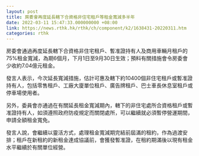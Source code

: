 ```yaml
---
layout: post
title: 房委會再度延長轄下合資格非住宅租戶等租金寬減多半年
date: 2022-03-11 15:47:33.000000000 +08:00
link: https://news.rthk.hk/rthk/ch/component/k2/1638431-20220311.htm
categories: rthk
---
```


房委會通過再度延長轄下合資格非住宅租戶、暫准證持有人及商用車輛月租戶的75%租金寬減，為期6個月，下月1日至9月30日生效；預料有關措施會令房委會少收約7.04億元租金。

發言人表示，今次延長寬減措施，估計可惠及轄下約10400個非住宅租戶或暫准證持有人，包括零售租戶、工廠大廈單位租戶、廣告牌租戶、巴士車長休息室租戶或停車場使用者。
  
另外，委員會亦通過在有關延長租金寬減期內，轄下的非住宅處所合資格租戶或暫准證持有人，如須遵照政府防疫規定而關閉處所，可以繼續就必須暫停營運期間，申請全額租金寬免。
 
發言人說，會繼續以靈活方式，處理租金寬減期完結前屆滿的租約，作為過渡安排；租戶在新租約的新租金達成協議前，會獲發暫准證，在租約期滿後以現有租金水平繼續於有關單位經營。
